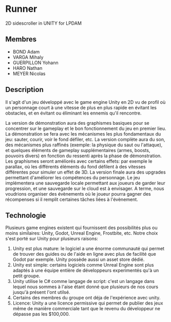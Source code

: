 # Runner
2D sidescroller in UNITY for LPDAM

## Membres
- BOND Adam
- VARGA Mihaly
- GUERPILLON Yohann
- HARO Nathan
- MEYER Nicolas



## Description

Il s'agit d'un jeu développé avec le game engine Unity en 2D vu de profil où un personnage court à une vitesse de plus en plus rapide en évitant les obstacles, et en évitant ou éliminant les ennemis qu'il rencontre.

La version de démonstration aura des graphismes basiques pour se concentrer sur le gameplay et le bon fonctionnement du jeu en premier lieu.
La démonstration se fera avec les mécanismes les plus fondamentaux du jeu: sauter, courir, voir le fond défiler, etc.
La version complète aura du son, des mécanismes plus raffinés (exemple: la physique du saut ou l'attaque), et quelques éléments de gameplay supplémentaires (armes, boosts, pouvoirs divers) en fonction du ressenti après la phase de démonstration.
Les graphismes seront améliorés avec certains effets: par exemple le parallax, où les différents éléments du fond défilent à des vitesses différentes pour simuler un effet de 3D.
La version finale aura des upgrades permettant d'améliorer les compétences du personnage. Le jeu implémentera une sauvegarde locale permettant aux joueurs de garder leur progression, et une sauvegarde sur le cloud est à envisager.
A terme, nous voudrions organiser des évènements où le joueur pourra gagner des récompenses si il remplit certaines tâches liées à l'évènement.

## Technologie

Plusieurs game engines existent qui fournissent des possibilités plus ou moins similaires: Unity, Godot, Unreal Engine, Frostbite, etc.
Notre choix s'est porté sur Unity pour plusieurs raisons:

1. Unity est plus mature: le logiciel a une énorme communauté qui permet de trouver des guides ou de l'aide en ligne avec plus de facilité que Godot par exemple. Unity possède aussi un asset store dédié.
2. Unity est simple: certains logiciels comme Unreal Engine sont plus adaptés à une équipe entière de développeurs experimentés qu'à un petit groupe.
3. Unity utilise le C# comme langage de script: c'est un langage dans lequel nous sommes à l'aise étant donné que plusieurs de nos cours jusqu'à présent l'ont utilsé.
4. Certains des membres du groupe ont déja de l'expérience avec unity.
5. Licence: Unity a une licence permissive qui permet de publier des jeux même de manière commerciale tant que le revenu du développeur ne dépasse pas les $100,000.
